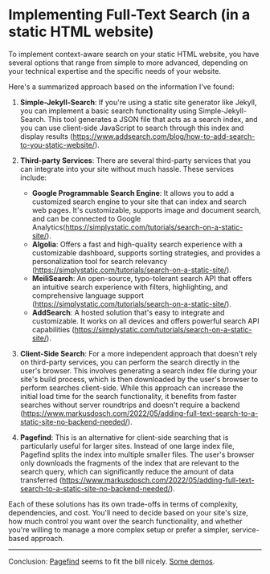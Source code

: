 # Implementing Full-Text Search (in a static HTML website)

To implement context-aware search on your static HTML website, you have several options that range from simple to more advanced, depending on your technical expertise and the specific needs of your website.

Here's a summarized approach based on the information I've found:

1. **Simple-Jekyll-Search**: If you're using a static site generator like Jekyll, you can implement a basic search functionality using Simple-Jekyll-Search. This tool generates a JSON file that acts as a search index, and you can use client-side JavaScript to search through this index and display results (https://www.addsearch.com/blog/how-to-add-search-to-you-static-website/).

2. **Third-party Services**: There are several third-party services that you can integrate into your site without much hassle. These services include:
   - **Google Programmable Search Engine**: It allows you to add a customized search engine to your site that can index and search web pages. It's customizable, supports image and document search, and can be connected to Google Analytics(https://simplystatic.com/tutorials/search-on-a-static-site/).
   - **Algolia**: Offers a fast and high-quality search experience with a customizable dashboard, supports sorting strategies, and provides a personalization tool for search relevancy (https://simplystatic.com/tutorials/search-on-a-static-site/).
   - **MeiliSearch**: An open-source, typo-tolerant search API that offers an intuitive search experience with filters, highlighting, and comprehensive language support (https://simplystatic.com/tutorials/search-on-a-static-site/).
   - **AddSearch**: A hosted solution that's easy to integrate and customizable. It works on all devices and offers powerful search API capabilities (https://simplystatic.com/tutorials/search-on-a-static-site/).

3. **Client-Side Search**: For a more independent approach that doesn't rely on third-party services, you can perform the search directly in the user's browser. This involves generating a search index file during your site's build process, which is then downloaded by the user's browser to perform searches client-side. While this approach can increase the initial load time for the search functionality, it benefits from faster searches without server roundtrips and doesn't require a backend (https://www.markusdosch.com/2022/05/adding-full-text-search-to-a-static-site-no-backend-needed/).

4. **Pagefind**: This is an alternative for client-side searching that is particularly useful for larger sites. Instead of one large index file, Pagefind splits the index into multiple smaller files. The user's browser only downloads the fragments of the index that are relevant to the search query, which can significantly reduce the amount of data transferred (https://www.markusdosch.com/2022/05/adding-full-text-search-to-a-static-site-no-backend-needed/).

Each of these solutions has its own trade-offs in terms of complexity, dependencies, and cost. You'll need to decide based on your site's size, how much control you want over the search functionality, and whether you're willing to manage a more complex setup or prefer a simpler, service-based approach.

-------

Conclusion: [Pagefind](https://pagefind.app/) seems to fit the bill nicely.  [Some demos](https://pagefind.app/#pagefind-demos).
